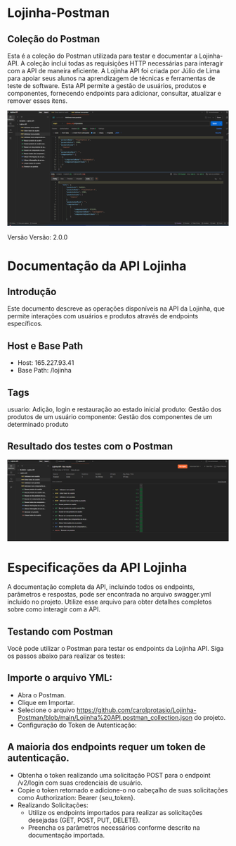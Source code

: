 # Lojinha-Postman

## Coleção do Postman

Esta é a coleção do Postman utilizada para testar e documentar a Lojinha-API. A coleção inclui todas as requisições HTTP necessárias para interagir com a API de maneira eficiente.
A Lojinha API foi criada por Júlio de Lima para apoiar seus alunos na aprendizagem de técnicas e ferramentas de teste de software. Esta API permite a gestão de usuários, produtos e componentes, fornecendo endpoints para adicionar, consultar, atualizar e remover esses itens.

![Postman](https://github.com/carolprotasio/Lojinha-Postman/blob/main/postman.png)

Versão
Versão: 2.0.0

# Documentação da API Lojinha

## Introdução
Este documento descreve as operações disponíveis na API da Lojinha, que permite interações com usuários e produtos através de endpoints específicos.

## Host e Base Path
 - Host: 165.227.93.41
 - Base Path: /lojinha

## Tags
usuario: Adição, login e restauração ao estado inicial
produto: Gestão dos produtos de um usuário
componente: Gestão dos componentes de um determinado produto

## Resultado dos testes com o Postman

![Postman](https://github.com/carolprotasio/Lojinha-Postman/blob/main/postman-test.png)

# Especificações da API Lojinha

A documentação completa da API, incluindo todos os endpoints, parâmetros e respostas, pode ser encontrada no arquivo swagger.yml incluído no projeto. Utilize esse arquivo para obter detalhes completos sobre como interagir com a API.

## Testando com Postman
Você pode utilizar o Postman para testar os endpoints da Lojinha API. Siga os passos abaixo para realizar os testes:

## Importe o arquivo YML:
- Abra o Postman.
- Clique em Importar.
- Selecione o arquivo https://github.com/carolprotasio/Lojinha-Postman/blob/main/Lojinha%20API.postman_collection.json do projeto.
- Configuração do Token de Autenticação:

## A maioria dos endpoints requer um token de autenticação.
- Obtenha o token realizando uma solicitação POST para o endpoint /v2/login com suas credenciais de usuário.
- Copie o token retornado e adicione-o no cabeçalho de suas solicitações como Authorization: Bearer {seu_token}.
- Realizando Solicitações:
  * Utilize os endpoints importados para realizar as solicitações desejadas (GET, POST, PUT, DELETE).
  * Preencha os parâmetros necessários conforme descrito na documentação importada.
